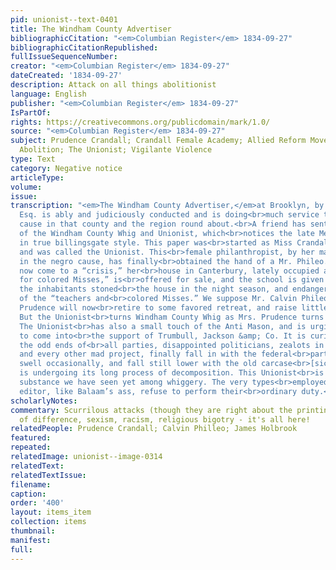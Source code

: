 ```yaml
---
pid: unionist--text-0401
title: The Windham County Advertiser
bibliographicCitation: "<em>Columbian Register</em> 1834-09-27"
bibliographicCitationRepublished: 
fullIssueSequenceNumber: 
creator: "<em>Columbian Register</em> 1834-09-27"
dateCreated: '1834-09-27'
description: Attack on all things abolitionist
language: English
publisher: "<em>Columbian Register</em> 1834-09-27"
IsPartOf: 
rights: https://creativecommons.org/publicdomain/mark/1.0/
source: "<em>Columbian Register</em> 1834-09-27"
subject: Prudence Crandall; Crandall Female Academy; Allied Reform Movements - Anti-Masonry;
  Abolition; The Unionist; Vigilante Violence
type: Text
category: Negative notice
articleType: 
volume: 
issue: 
transcription: "<em>The Windham County Advertiser,</em>at Brooklyn, by J. Holbrook,
  Esq. is ably and judiciously conducted and is doing<br>much service to the democratic
  cause in that county and the region round about.<br>A friend has sent us a number
  of the Windham County Whig and Unionist, which<br>notices the late Meeting at Windham
  in true billingsgate style. This paper was<br>started as Miss Crandall’s negro vehicle,
  and was called the Unionist. This<br>female philanthropist, by her masculine zeal
  in the negro cause, has finally<br>obtained the hand of a Mr. Phileo.—Her zeal has
  now come to a “crisis,” her<br>house in Canterbury, lately occupied as a “School
  for colored Misses,” is<br>offered for sale, and the school is given up, all because
  the inhabitants stoned<br>the house in the night season, and endangered the lives
  of the “teachers and<br>colored Misses.” We suppose Mr. Calvin Phileo and his wife
  Prudence will now<br>retire to some favored retreat, and raise little Phileo’s.
  But the Unionist<br>turns Windham County Whig as Mrs. Prudence turns from her school.
  The Unionist<br>has also a small touch of the Anti Mason, and is urging the Antis
  to come into<br>the support of Trumbull, Jackson &amp; Co. It is curious to see
  the odd ends of<br>all parties, disappointed politicians, zealots in negroism, Indianism,<br>Mormonism,
  and every other mad project, finally fall in with the federal<br>party—there to
  swell occasionally, and fall still lower with the old carcase<br>[sic], while it
  is undergoing its long process of decomposition. This Unionist<br>is the foulest
  substance we have seen yet among whiggery. The very types<br>employed by this woebegone
  editor, like Balaam’s ass, refuse to perform their<br>ordinary duty.<br>"
scholarlyNotes: 
commentary: Scurrilous attacks (though they are right about the printing!), hatred
  of difference, sexism, racism, religious bigotry - it's all here!
relatedPeople: Prudence Crandall; Calvin Philleo; James Holbrook
featured: 
repeated: 
relatedImage: unionist--image-0314
relatedText: 
relatedTextIssue: 
filename: 
caption: 
order: '400'
layout: items_item
collection: items
thumbnail: 
manifest: 
full: 
---
```

